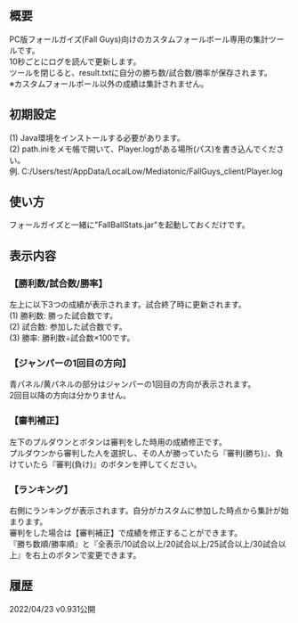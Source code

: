 ﻿## 概要  
PC版フォールガイズ(Fall Guys)向けのカスタムフォールボール専用の集計ツールです。  
10秒ごとにログを読んで更新します。  
ツールを閉じると、result.txtに自分の勝ち数/試合数/勝率が保存されます。  
※カスタムフォールボール以外の成績は集計されません。  
  
## 初期設定  
(1) Java環境をインストールする必要があります。  
(2) path.iniをメモ帳で開いて、Player.logがある場所(パス)を書き込んでください。  
   例. C:/Users/test/AppData/LocalLow/Mediatonic/FallGuys_client/Player.log  
  
## 使い方  
フォールガイズと一緒に"FallBallStats.jar"を起動しておくだけです。  
  
## 表示内容  
  
### 【勝利数/試合数/勝率】  
左上に以下3つの成績が表示されます。試合終了時に更新されます。  
(1) 勝利数: 勝った試合数です。  
(2) 試合数: 参加した試合数です。  
(3) 勝率: 勝利数÷試合数×100です。  
  
### 【ジャンパーの1回目の方向】  
青パネル/黄パネルの部分はジャンパーの1回目の方向が表示されます。  
2回目以降の方向は分かりません。  
  
### 【審判補正】  
左下のプルダウンとボタンは審判をした時用の成績修正です。  
プルダウンから審判した人を選択し、その人が勝っていたら『審判(勝ち)』、負けていたら『審判(負け)』のボタンを押してください。  
  
### 【ランキング】  
右側にランキングが表示されます。自分がカスタムに参加した時点から集計が始まります。  
審判をした場合は【審判補正】で成績を修正することができます。  
『勝ち数順/勝率順』と『全表示/10試合以上/20試合以上/25試合以上/30試合以上』を右上のボタンで変更できます。  
  
## 履歴  
2022/04/23 v0.931公開  
